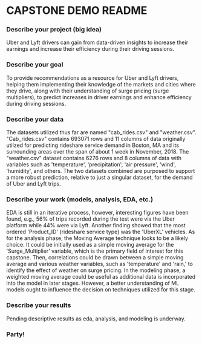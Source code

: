 # CAPSTONE DEMO README

### Describe your project (big idea)
Uber and Lyft drivers can gain from data-driven insights to increase their earnings and increase their efficiency during their driving sessions.

### Describe your goal
To provide recommendations as a resource for Uber and Lyft drivers, helping them implementing their knowledge of the markets and cities where they drive, along with their understanding of surge pricing (surge multipliers), to predict increases in driver earnings and enhance efficiency during driving sessions.

### Describe your data
The datasets utilized thus far are named "cab_rides.csv" and "weather.csv". "Cab_rides.csv" contains 693071 rows and 11 columns of data originally utilzed for predicting rideshare service demand in Boston, MA and its surrounding areas over the span of about 1 week in November, 2018. The "weather.csv" dataset contains 6276 rows and 8 columns of data with variables such as 'temperature', 'precipitation', 'air pressure', 'wind', 'humidity', and others. The two datasets combined are purposed to support a more robust prediction, relative to just a singular dataset, for the demand of Uber and Lyft trips.     

### Describe your work (models, analysis, EDA, etc.)
EDA is still in an iterative process, however, interesting figures have been found, e.g., 56% of trips recorded during the test were via the Uber platform while 44% were via Lyft. Another finding showed that the most ordered 'Product_ID' (rideshare service type) was the 'UberXL' vehicles. As for the analysis phase, the Moving Average technique looks to be a likely choice. It could be initially used as a simple moving average for the 'Surge_Multiplier' variable, which is the primary field of interest for this capstone. Then, correlations could be drawn between a simple moving average and various weather variables, such as 'temperature' and 'rain,' to identify the effect of weather on surge pricing. In the modeling phase, a weighted moving average could be useful as additional data is incorporated into the model in later stages. However, a better understanding of ML models ought to influence the decision on techniques utilized for this stage.  

### Describe your results
Pending descriptive results as eda, analysis, and modeling is underway.

### Party!
